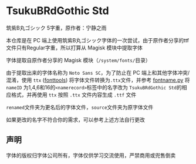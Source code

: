 # TsukuBRdGothic Std
筑紫B丸ゴシック 5字重，原作者：宁静之雨

本仓库是在 PC 端上使用筑紫B丸ゴシック字体的一次尝试，由于原作者分享的ttf文件只有Regular字重，所以打算从 Magisk 模块中提取字体

字体提取自原作者分享的 Magisk 模块（`/system/fonts/`目录）

由于提取出来的字体名称为 `Noto Sans SC`，为了防止在 PC 端上和其他字体冲突/混淆，使用 `ttx` ([fonttools](https://github.com/fonttools/fonttools)) 将字体文件转换为`.ttx`文件，并参考 [fontname.py](https://github.com/chrissimpkins/fontname.py) 将 `nameID` 为1,4,6和16的`<namerecord>`标签中的名字改为 `TsukuBRdGothic Std`的相应格式，并再使用 `ttx` 按照 `.ttx` 文件内容生成 `.ttf` 文件

`renamed`文件夹为更名后的字体文件，`source`文件夹为原字体文件

如果更改的名字不符合你的需求，可以参考上述方法自行更改

## 声明
字体的版权归字体公司所有，字体仅供学习交流使用，严禁商用或兜售倒卖
